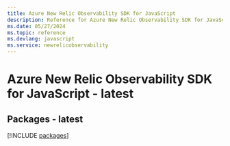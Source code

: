 ```yaml
---
title: Azure New Relic Observability SDK for JavaScript
description: Reference for Azure New Relic Observability SDK for JavaScript
ms.date: 05/27/2024
ms.topic: reference
ms.devlang: javascript
ms.service: newrelicobservability
---
```

# Azure New Relic Observability SDK for JavaScript - latest
## Packages - latest
[!INCLUDE [packages](new-relic-observability-index.md)]